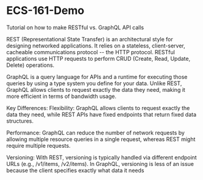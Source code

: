 # ECS-161-Demo
Tutorial on how to make RESTful vs. GraphQL API calls

REST (Representational State Transfer) is an architectural style for designing networked applications. It relies on a stateless, client-server, cacheable communications protocol -- the HTTP protocol. RESTful applications use HTTP requests to perform CRUD (Create, Read, Update, Delete) operations.

GraphQL is a query language for APIs and a runtime for executing those queries by using a type system you define for your data. Unlike REST, GraphQL allows clients to request exactly the data they need, making it more efficient in terms of bandwidth usage.

Key Differences:
  Flexibility: GraphQL allows clients to request exactly the data they need, while REST APIs have fixed endpoints that return fixed data structures.
  
  Performance: GraphQL can reduce the number of network requests by allowing multiple resource queries in a single request, whereas REST might require multiple requests.
  
  Versioning: With REST, versioning is typically handled via different endpoint URLs (e.g., /v1/items, /v2/items). In GraphQL, versioning is less of an issue because the client specifies exactly what data it needs
